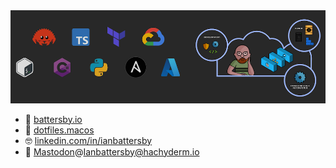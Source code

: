 <img src="https://github.com/ianbattersby/ianbattersby/blob/main/GHHeader.png" alt="Architect, Programmer, and Hacker. Cloud Native. Zero Trust. Penchant for Rust and neovim." />

- 🔭 <a href="https://battersby.io" target="_blank">battersby.io</a>
- 🥑 <a href="https://github.com/ianbattersby/dotfiles.macos" target="_blank">dotfiles.macos</a>
- 🤓 <a href="https://www.linkedin.com/in/ianbattersby" target="_blank">linkedin.com/in/ianbattersby</a>
- 🐘 <a rel="me" href="https://hachyderm.io/@Ianbattersby">Mastodon</a>@Ianbattersby@hachyderm.io</a>

